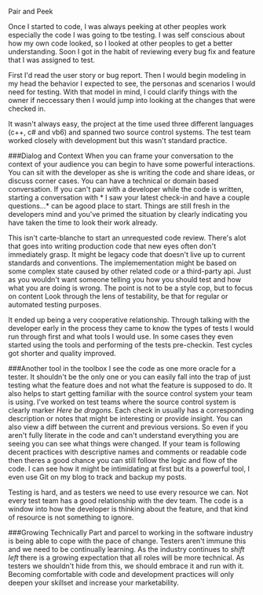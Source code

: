 Pair and Peek

Once I started to code, I was always peeking at other peoples work especially the code I was going to tbe testing. I was self conscious about how my own code looked, so I looked at other peoples to get a better understanding. Soon I got in the habit of reviewing every bug fix and feature that I was assigned to test. 

First I'd read the user story or bug report. Then I would begin modeling in my head the behavior I expected to see, the personas and scenarios I would need for testing. With that model in mind, I could clarify things with the owner if neccessary then I would jump into looking at the changes that were checked in. 

It wasn't always easy, the project at the time used three different languages (c++, c# and vb6) and spanned two source control systems. The test team worked closely with development but this wasn't standard practice.

###Dialog and Context
When you can frame your conversation to the context of your audience you can begin to have some powerful interactions. You can sit with the developer as she is writing the code and share ideas, or discuss corner cases. You can have a technical or domain based conversation. If you can't pair with a developer while the code is written, starting a conversation with * I saw your latest check-in and have a couple questions...* can be agood place to start. Things are still fresh in the developers mind and you've primed the situation by clearly indicating you have taken the time to look their work already. 

This isn't carte-blanche to start an unrequested code review. There's alot that goes into writing production code that new eyes often don't immediately grasp. It might be legacy code that doesn't live up to current standards and conventions. The implemementation might be based on some complex state caused by other related code or a third-party api. Just as you wouldn't want someone telling you how you should test and how what you are doing is wrong. The point is not to be a style cop, but to focus on content Look through the lens of testability, be that for regular or automated testing purposes.

It ended up being a very cooperative relationship. Through talking with the developer early in the process they came to know the types of tests I would run through first and what tools I would use. In some cases they even started using the tools and performing of the tests pre-checkin. Test cycles got shorter and quality improved.

###Another tool in the toolbox
I see the code as one more oracle for a tester. It shouldn't be the only one or you can easily fall into the trap of just testing what the feature does and not what the feature is supposed to do. It also helps to start getting familiar with the source control system your team is using. I've worked on test teams where the source control system is clearly marker *Here be dragons*. Each check in usually has a corresponding description or notes that might be interesting or provide insight. You can also view a diff between the current and previous versions. So even if you aren't fully literate in the code and can't understand everything you are seeing you can see what things were changed. If your team is following decent practices with descriptive names and comments or readable code then theres a good chance you can still follow the logic and flow of the code. I can see how it might be intimidating at first but its a powerful tool, I even use Git on my blog to track and backup my posts.

Testing is hard, and as testers we need to use every resource we can. Not every test team has a good relationship with the dev team. The code is a window into how the developer is thinking about the feature, and that kind of resource is not something to ignore.    

###Growing Technically
Part and parcel to working in the software industry is being able to cope with the pace of change. Testers aren't immune this and we need to be continually learning. As the industry continues to *shift left* there is a growing expectation that all roles will be more technical. As testers we shouldn't hide from this, we should embrace it and run with it. Becoming comfortable with code and development practices will only deepen your skillset and increase your marketability. 
